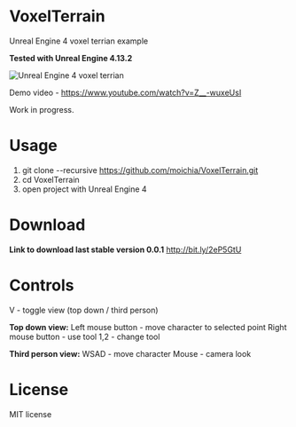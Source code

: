 # VoxelTerrain
Unreal Engine 4 voxel terrian example

**Tested with Unreal Engine 4.13.2**

![Unreal Engine 4 voxel terrian](http://media.indiedb.com/images/games/1/51/50197/ezgif.com-video-to-gif_2.gif)

Demo video - https://www.youtube.com/watch?v=Z__-wuxeUsI

Work in progress.

# Usage
1. git clone --recursive https://github.com/moichia/VoxelTerrain.git 
2. cd VoxelTerrain
5. open project with Unreal Engine 4

# Download
**Link to download last stable version 0.0.1** 
http://bit.ly/2eP5GtU

# Controls
V - toggle view (top down / third person)

**Top down view:**
Left mouse button - move character to selected point
Right mouse button - use tool 
1,2 - change tool

**Third person view:**
WSAD - move character
Mouse - camera look


# License
MIT license
